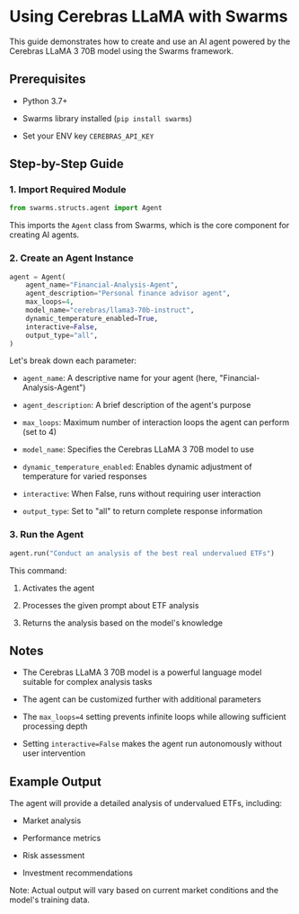 # Using Cerebras LLaMA with Swarms

This guide demonstrates how to create and use an AI agent powered by the Cerebras LLaMA 3 70B model using the Swarms framework.

## Prerequisites

- Python 3.7+

- Swarms library installed (`pip install swarms`)

- Set your ENV key `CEREBRAS_API_KEY`

## Step-by-Step Guide

### 1. Import Required Module

```python
from swarms.structs.agent import Agent
```

This imports the `Agent` class from Swarms, which is the core component for creating AI agents.

### 2. Create an Agent Instance

```python
agent = Agent(
    agent_name="Financial-Analysis-Agent",
    agent_description="Personal finance advisor agent",
    max_loops=4,
    model_name="cerebras/llama3-70b-instruct",
    dynamic_temperature_enabled=True,
    interactive=False,
    output_type="all",
)
```

Let's break down each parameter:

- `agent_name`: A descriptive name for your agent (here, "Financial-Analysis-Agent")

- `agent_description`: A brief description of the agent's purpose

- `max_loops`: Maximum number of interaction loops the agent can perform (set to 4)

- `model_name`: Specifies the Cerebras LLaMA 3 70B model to use

- `dynamic_temperature_enabled`: Enables dynamic adjustment of temperature for varied responses

- `interactive`: When False, runs without requiring user interaction

- `output_type`: Set to "all" to return complete response information

### 3. Run the Agent

```python
agent.run("Conduct an analysis of the best real undervalued ETFs")
```

This command:

1. Activates the agent

2. Processes the given prompt about ETF analysis

3. Returns the analysis based on the model's knowledge

## Notes

- The Cerebras LLaMA 3 70B model is a powerful language model suitable for complex analysis tasks

- The agent can be customized further with additional parameters

- The `max_loops=4` setting prevents infinite loops while allowing sufficient processing depth

- Setting `interactive=False` makes the agent run autonomously without user intervention

## Example Output

The agent will provide a detailed analysis of undervalued ETFs, including:

- Market analysis

- Performance metrics

- Risk assessment

- Investment recommendations

Note: Actual output will vary based on current market conditions and the model's training data.
